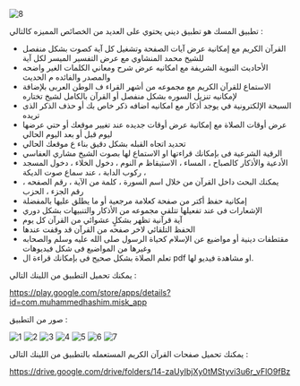 ![8](https://github.com/mohamedhashim73/Al-Misk-assets/assets/101535118/dd95b5b1-12ba-4e53-bc10-c6332eda9d34)


تطبيق المسك هو تطبيق ديني يحتوي على العديد من الخصائص المميزه كالتالي :
- القرآن الكريم مع إمكانية عرض آيات الصفحة وتشغيل كل آية كصوت بشكل منفصل للشيخ محمد المنشاوي مع عرض التفسير الميسر لكل آية 
- الأحاديث النبوية الشريفة مع امكانيه عرض شرح ومعاني الكلمات الغير واضحه والمصدر والفائده م الحديث 
- الاستماع للقرآن الكريم مع مجموعه من أشهر القراء ف الوطن العربى بلإضافة لإمكانيه تنزيل السوره بشكل منفصل أو القرآن بالكامل لشيخ تختاره
- السبحة الإلكترونية في يوجد أذكار مع امكانيه اضافه ذكر خاص بك أو حذف الذكر الذى تريده
- عرض أوقات الصلاة مع إمكانية عرض أوقات جديده عند تغيير موقعك أو حتي عرضها ليوم قبل أو بعد اليوم الحالي
- تحديد اتجاه القبله بشكل دقيق بناء ع موقعك الحالي
- الرقية الشرعية فى بإمكانك قراءتها او الاستماع لها بصوت الشيخ مشاري العفاسي
-  الأدعية والأذكار كالصباح ، المساء ، الاستيقاظ م النوم ، دخول الخلاء ، دخول المسجد ، ركوب الدابة ، عند سماع صوت الديكة
- يمكنك البحث داخل القرآن من خلال اسم السورة ، كلمة من الآية ، رقم الصفحه ، رقم الجزء ، الحزب 
- إمكانية حفظ أكتر من صفحة كعلامة مرجعية أو ما يطلق عليها بالمفضلة
- الإشعارات فى عند تفعيلها تتلقي مجموعه من الأذكار والتنبيهات بشكل دوري 
- آية قرآنية تظهر بشكلٍ عشوائي من القرآن كل يوم
- الحفظ التلقائي لاخر صفحه من القرآن قد وقفت عندها 
- مقتطفات دينية أو مواضيع عن الإسلام كحياة الرسول صلى الله عليه وسلم والصحابه وغيرها من المواضيع فى شكل فيديوهات
- تعلم الصلاة بشكل صحيح فى بإمكانك قراءة ال pdf او مشاهدة فيديو لها.

يمكنك تحميل التطبيق من اللينك التالي :

https://play.google.com/store/apps/details?id=com.muhammedhashim.misk_app

صور من التطبيق :

![1](https://github.com/mohamedhashim73/Al-Misk-assets/assets/101535118/e67be434-06ef-4e55-be48-7d33d2da597f)
![2](https://github.com/mohamedhashim73/Al-Misk-assets/assets/101535118/e1f1e806-b55b-4e19-9f47-2d61ca0ed7cc)
![3](https://github.com/mohamedhashim73/Al-Misk-assets/assets/101535118/798ce931-0032-4645-a66b-ded07874ad75)
![4](https://github.com/mohamedhashim73/Al-Misk-assets/assets/101535118/60266a85-68b1-437b-9cc8-7778fa45ee29)
![5](https://github.com/mohamedhashim73/Al-Misk-assets/assets/101535118/5ceb228a-0f91-4a50-8c54-574b5c7e1ce8)
![6](https://github.com/mohamedhashim73/Al-Misk-assets/assets/101535118/79e8d4a4-5c35-496d-946e-784b91d5f937)
![7](https://github.com/mohamedhashim73/Al-Misk-assets/assets/101535118/6d443e77-86b5-487b-8837-8a726229996b)



يمكنك تحميل صفحات القرآن الكريم المستعمله بالتطبيق من اللينك التالى :

https://drive.google.com/drive/folders/14-zaUyIbjXy0tMStyvi3u6r_vFlO9fBz
